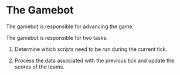 # The Gamebot

The gamebot is responsible for advancing the game.

The gamebot is responsible for two tasks:

1) Determine which scripts need to be run during the current tick.

2) Process the data associated with the previous tick and update the scores of the teams.